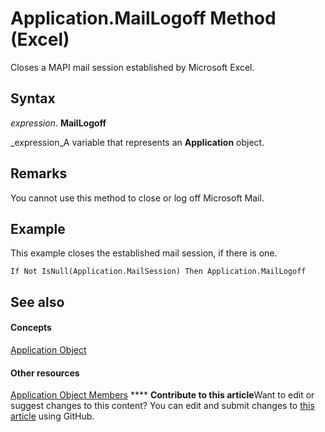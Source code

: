 
# Application.MailLogoff Method (Excel)

Closes a MAPI mail session established by Microsoft Excel.


## Syntax

 _expression_. **MailLogoff**

 _expression_A variable that represents an  **Application** object.


## Remarks

You cannot use this method to close or log off Microsoft Mail.


## Example

This example closes the established mail session, if there is one.


```
If Not IsNull(Application.MailSession) Then Application.MailLogoff
```


## See also


#### Concepts


 [Application Object](19b73597-5cf9-4f56-8227-b5211f657f6f.md)
#### Other resources


 [Application Object Members](4cb9ca42-8d07-cc9c-2d80-4eb9a5921e1e.md)
****   **Contribute to this article**Want to edit or suggest changes to this content? You can edit and submit changes to  [this article](https://github.com/jhershey00/VBA_Excel_Test/OpenXMLCon/articles/5265e9c1-6c04-3591-7133-5274e5b56347.md) using GitHub.

